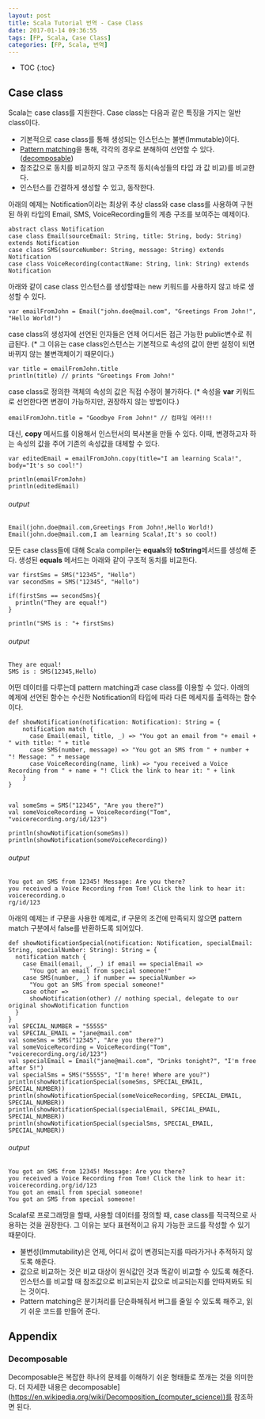 ```yaml
---
layout: post
title: Scala Tutorial 번역 - Case Class
date: 2017-01-14 09:36:55
tags: [FP, Scala, Case Class]
categories: [FP, Scala, 번역]
---
```


* TOC
{:toc}

## Case class
Scala는 case class를 지원한다. Case class는 다음과 같은 특징을 가지는 일반 class이다.
- 기본적으로 case class를 통해 생성되는 인스턴스는 불변(Immutable)이다.
- [Pattern matching](http://docs.scala-lang.org/tutorials/tour/pattern-matching.html)을 통해, 각각의 경우로 분해하여 선언할 수 있다.([decomposable](https://en.wikipedia.org/wiki/Decomposition_(computer_science)))
- 참조값으로 동치를 비교하지 않고 구조적 동치(속성들의 타입 과 값 비교)를 비교한다.
- 인스턴스를 간결하게 생성할 수 있고, 동작한다.

아래의 예제는 Notification이라는 최상위 추상 class와 case class를 사용하여 구현된 하위 타입의 Email, SMS, VoiceRecording들의 계층 구조를 보여주는 예제이다.

```
abstract class Notification
case class Email(sourceEmail: String, title: String, body: String) extends Notification
case class SMS(sourceNumber: String, message: String) extends Notification
case class VoiceRecording(contactName: String, link: String) extends Notification

```

아래와 같이 case class 인스턴스를 생성할때는 new 키워드를 사용하지 않고 바로 생성할 수 있다.

```
var emailFromJohn = Email("john.doe@mail.com", "Greetings From John!", "Hello World!")
```

case class의 생성자에 선언된 인자들은 언제 어디서든 접근 가능한 public변수로 취급된다.
(* 그 이유는 case class인스턴스는 기본적으로 속성의 값이 한번 설정이 되면 바뀌지 않는 불변객체이기 때문이다.)

```
var title = emailFromJohn.title
println(title) // prints "Greetings From John!"
```
case class로 정의한 객체의 속성의 값은 직접 수정이 불가하다. (* 속성을  **var** 키워드로 선언한다면 변경이 가능하지만, 권장하지 않는 방법이다.)

```
emailFromJohn.title = "Goodbye From John!" // 컴파일 에러!!!
```
대신, **copy** 메서드를 이용해서 인스턴서의 복사본을 만들 수 있다. 이때, 변경하고자 하는 속성의 값을 주어 기존의 속성값을 대체할 수 있다.

```
var editedEmail = emailFromJohn.copy(title="I am learning Scala!", body="It's so cool!")

println(emailFromJohn)
println(editedEmail)

```

###### output
```
Email(john.doe@mail.com,Greetings From John!,Hello World!)
Email(john.doe@mail.com,I am learning Scala!,It's so cool!)
```

모든 case class들에 대해 Scala compiler는 **equals**와 **toString**메서드를 생성해 준다. 생성된 **equals** 메서드는 아래와 같이 구조적 동치를 비교한다.

```
var firstSms = SMS("12345", "Hello")
var secondSms = SMS("12345", "Hello")

if(firstSms == secondSms){
  println("They are equal!")
}

println("SMS is : "+ firstSms)
```

###### output

```
They are equal!
SMS is : SMS(12345,Hello)
```

어떤 데이터를 다루는데 pattern matching과 case class를 이용할 수 있다. 아래의 예제에 선언된 함수는 수신한 Notification의 타입에 따라 다른 메세지를 출력하는 함수이다.

```
def showNotification(notification: Notification): String = {
    notification match {
      case Email(email, title, _) => "You got an email from "+ email + " with title: " + title
      case SMS(number, message) => "You got an SMS from " + number + "! Message: " + message
      case VoiceRecording(name, link) => "you received a Voice Recording from " + name + "! Click the link to hear it: " + link
    }
}


val someSms = SMS("12345", "Are you there?")
val someVoiceRecording = VoiceRecording("Tom", "voicerecording.org/id/123")

println(showNotification(someSms))
println(showNotification(someVoiceRecording))

```

###### output

```
You got an SMS from 12345! Message: Are you there?
you received a Voice Recording from Tom! Click the link to hear it: voicerecording.o
rg/id/123
```

아래의 예제는 if 구문을 사용한 예제로, if 구문의 조건에 만족되지 않으면 pattern match 구분에서 false를 반환하도록 되어있다.

```
def showNotificationSpecial(notification: Notification, specialEmail: String, specialNumber: String): String = {
  notification match {
    case Email(email, _, _) if email == specialEmail =>
      "You got an email from special someone!"
    case SMS(number, _) if number == specialNumber =>
      "You got an SMS from special someone!"
    case other =>
      showNotification(other) // nothing special, delegate to our original showNotification function   
  }
}
val SPECIAL_NUMBER = "55555"
val SPECIAL_EMAIL = "jane@mail.com"
val someSms = SMS("12345", "Are you there?")
val someVoiceRecording = VoiceRecording("Tom", "voicerecording.org/id/123")
val specialEmail = Email("jane@mail.com", "Drinks tonight?", "I'm free after 5!")
val specialSms = SMS("55555", "I'm here! Where are you?")
println(showNotificationSpecial(someSms, SPECIAL_EMAIL, SPECIAL_NUMBER))
println(showNotificationSpecial(someVoiceRecording, SPECIAL_EMAIL, SPECIAL_NUMBER))
println(showNotificationSpecial(specialEmail, SPECIAL_EMAIL, SPECIAL_NUMBER))
println(showNotificationSpecial(specialSms, SPECIAL_EMAIL, SPECIAL_NUMBER))
```

###### output

```
You got an SMS from 12345! Message: Are you there?
you received a Voice Recording from Tom! Click the link to hear it: voicerecording.org/id/123
You got an email from special someone!
You got an SMS from special someone!
```

Scalaf로 프로그래밍을 할때, 사용할 데이터를 정의할 때, case class를 적극적으로 사용하는 것을 권장한다. 그 이유는 보다 표현적이고 유지 가능한 코드를 작성할 수 있기 때문이다.
- 불변성(Immutability)은 언제, 어디서 값이 변경되는지를 따라가거나 추적하지 않도록 해준다.
- 값으로 비교하는 것은 비교 대상이 원식값인 것과 똑같이 비교할 수 있도록 해준다. 인스턴스를 비교할 때 참조값으로 비교되는지 값으로 비교되는지를 안따져봐도 되는 것이다.
- Pattern matching은 분기처리를 단순화해줘서 버그를 줄일 수 있도록 해주고, 읽기 쉬운 코드를 만들어 준다.




## Appendix
### Decomposable
Decomposable은 복잡한 하나의 문제를 이해하기 쉬운 형태들로 쪼개는 것을 의미한다. 더 자세한 내용은 decomposable](https://en.wikipedia.org/wiki/Decomposition_(computer_science))를 참조하면 된다.
